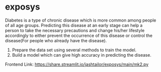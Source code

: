 # exposys

Diabetes is a type of chronic disease which is more common among people of all age groups.
Predicting this disease at an early stage can help a person to take the necessary precautions
and change his/her lifestyle accordingly to either prevent the occurrence of this disease or
control the disease(For people who already have the disease).
1. Prepare the data set using several methods to train the model.
2. Build a model which can give high accuracy in predicting the disease.

Frontend Link: https://share.streamlit.io/jashtailor/exposys/main/mk2.py
